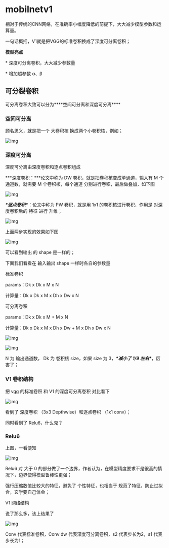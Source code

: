 # mobilnetv1

相对于传统的CNN网络，在准确率小幅度降低的前提下，大大减少模型参数和运算量。

一句话概括，V1就是把VGG的标准卷积换成了深度可分离卷积；

**模型亮点**

\* 深度可分离卷积，大大减少参数量

\* 增加超参数 α、β 

## 可分裂卷积

可分离卷积大致可以分为***\*空间可分离和深度可分离\****

### 空间可分离

顾名思义，就是把一个 大卷积核 换成两个小卷积核，例如；



![img](https://img2020.cnblogs.com/blog/1603920/202003/1603920-20200327155603835-1182149102.png)



### 深度可分离

深度可分离由深度卷积和逐点卷积组成

***深度卷积：***论文中称为 DW 卷积，就是把卷积核变成单通道，输入有 M 个通道数，就需要 M 个卷积核，每个通道 分别进行卷积，最后做叠加，如下图



![img](https://img2020.cnblogs.com/blog/1603920/202003/1603920-20200327160052136-625672916.png)



***\*逐点卷积\****：论文中称为 PW 卷积，就是用 1x1 的卷积核进行卷积，作用是 对深度卷积后的 特征 进行 升维；

![img](https://img2020.cnblogs.com/blog/1603920/202003/1603920-20200327160256541-150002879.png)

上面两步实现的效果如下图



![img](https://img2020.cnblogs.com/blog/1603920/202003/1603920-20200327160421399-2026782228.png)



可以看到输出 的 shape 是一样的；

下面我们看看在 输入输出 shape 一样时各自的参数量

标准卷积

params：Dk x Dk x M x N

计算量：Dk x Dk x M x Dh x Dw x N

可分离卷积

params：Dk x Dk x M + M x N

计算量：Dk x Dk x M x Dh x Dw + M x Dh x Dw x N



![img](https://img2020.cnblogs.com/blog/1603920/202003/1603920-20200327161250569-779381124.png)



![img](https://img2020.cnblogs.com/blog/1603920/202003/1603920-20200327161449416-864794837.png)



N 为 输出通道数， Dk 为 卷积核 size，如果 size 为 3，***\*减小了 1/9 左右\****，厉害了；

### V1 卷积结构

把 vgg 的标准卷积 和 V1 的深度可分离卷积 对比看下

![img](https://img2020.cnblogs.com/blog/1603920/202003/1603920-20200328103418264-1626165500.png)



看到了 深度卷积 （3x3 Depthwise）和逐点卷积 （1x1 conv）；

同时看到了 Relu6，什么鬼？

### Relu6 

上图，一看便知



![img](https://img2020.cnblogs.com/blog/1603920/202003/1603920-20200328132721509-1222112216.png)



Relu6 对 大于 0 的部分做了一个边界，作者认为，在模型精度要求不是很高的情况下，边界使得模型鲁棒性更强；

强行压缩数值比较大的特征，避免了 个性特征，也相当于 规范了特征，防止过拟合，玄学要自己体会；

V1 网络结构

说了那么多，该上结果了



![img](https://img2020.cnblogs.com/blog/1603920/202003/1603920-20200328100325440-1235222825.png)



Conv 代表标准卷积，Conv dw 代表深度可分离卷积，s2 代表步长为2，s1 代表步长为1； 